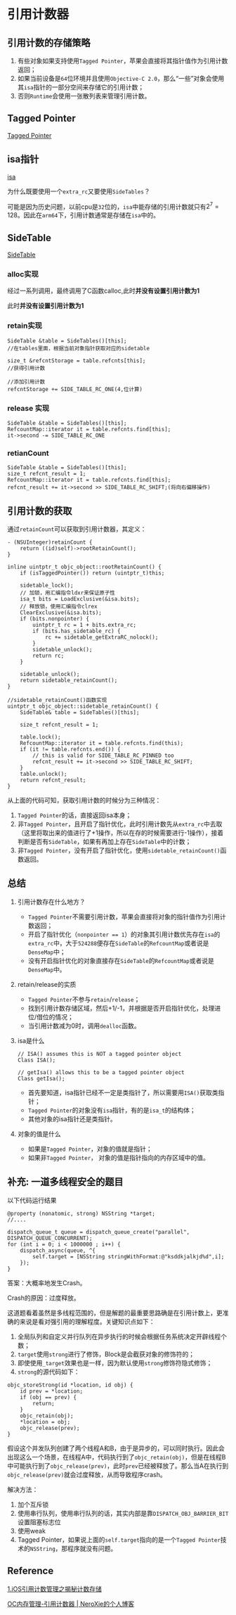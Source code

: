 # 引用计数器

## 引用计数的存储策略

1. 有些对象如果支持使用`Tagged Pointer`，苹果会直接将其指针值作为引用计数返回；
2. 如果当前设备是`64`位环境并且使用`Objective-C 2.0`，那么“一些”对象会使用其`isa`指针的一部分空间来存储它的引用计数；
3. 否则`Runtime`会使用一张散列表来管理引用计数。



## Tagged Pointer



[Tagged Pointer](./TaggedPointer.md)



## isa指针



[isa](../Objc_Object/isa.md)



为什么既要使用一个`extra_rc`又要使用`SideTables`？

可能是因为历史问题，以前cpu是`32`位的，`isa`中能存储的引用计数就只有$2^7=128$。因此在`arm64`下，引用计数通常是存储在`isa`中的。



## SideTable



[SideTable](./SideTables.md)



### alloc实现

经过一系列调用，最终调用了C函数calloc,此时**并没有设置引用计数为1**

此时**并没有设置引用计数为1**



### retain实现

```
SideTable &table = SideTables()[this];
//在tables里面，根据当前对象指针获取对应的sidetable

size_t &refcntStorage = table.refcnts[this];
//获得引用计数

//添加引用计数
refcntStorage += SIDE_TABLE_RC_ONE(4,位计算)
```

### release 实现

```
SideTable &table = SideTables()[this];
RefcountMap::iterator it = table.refcnts.find[this];
it->second -= SIDE_TABLE_RC_ONE
```

### retianCount

```
SideTable &table = SideTables()[this];
size_t refcnt_result = 1;
RefcountMap::iterator it = table.refcnts.find[this];
refcnt_result += it->second >> SIDE_TABLE_RC_SHIFT;(将向右偏移操作)
```





## 引用计数的获取

通过`retainCount`可以获取到引用计数器，其定义：

```
- (NSUInteger)retainCount {
    return ((id)self)->rootRetainCount();
}

inline uintptr_t objc_object::rootRetainCount() {
    if (isTaggedPointer()) return (uintptr_t)this;

    sidetable_lock();
    // 加锁，用汇编指令ldxr来保证原子性
    isa_t bits = LoadExclusive(&isa.bits);
    // 释放锁，使用汇编指令clrex
    ClearExclusive(&isa.bits);
    if (bits.nonpointer) {
        uintptr_t rc = 1 + bits.extra_rc;
        if (bits.has_sidetable_rc) {
            rc += sidetable_getExtraRC_nolock();
        }
        sidetable_unlock();
        return rc;
    }

    sidetable_unlock();
    return sidetable_retainCount();
}

//sidetable_retainCount()函数实现
uintptr_t objc_object::sidetable_retainCount() {
    SideTable& table = SideTables()[this];

    size_t refcnt_result = 1;
    
    table.lock();
    RefcountMap::iterator it = table.refcnts.find(this);
    if (it != table.refcnts.end()) {
        // this is valid for SIDE_TABLE_RC_PINNED too
        refcnt_result += it->second >> SIDE_TABLE_RC_SHIFT;
    }
    table.unlock();
    return refcnt_result;
}
```

从上面的代码可知，获取引用计数的时候分为三种情况：

1. `Tagged Pointer`的话，直接返回isa本身；
2. 非`Tagged Pointer`，且开启了指针优化，此时引用计数先从`extra_rc`中去取（这里将取出来的值进行了+1操作，所以在存的时候需要进行-1操作），接着判断是否有`SideTable`，如果有再加上存在`SideTable`中的计数；
3. 非`Tagged Pointer`，没有开启了指针优化，使用`sidetable_retainCount()`函数返回。



## 总结

1. 引用计数存在什么地方？

   - `Tagged Pointer`不需要引用计数，苹果会直接将对象的指针值作为引用计数返回；
   - 开启了指针优化（`nonpointer == 1`）的对象其引用计数优先存在`isa`的`extra_rc`中，大于`524288`便存在`SideTable`的`RefcountMap`或者说是`DenseMap`中；
   - 没有开启指针优化的对象直接存在`SideTable`的`RefcountMap`或者说是`DenseMap`中。

2. retain/release的实质

   - `Tagged Pointer`不参与`retain`/`release`；
   - 找到引用计数存储区域，然后+1/-1，并根据是否开启指针优化，处理进位/借位的情况；
   - 当引用计数减为0时，调用`dealloc`函数。

3. isa是什么

   ```
   // ISA() assumes this is NOT a tagged pointer object
   Class ISA();
   
   // getIsa() allows this to be a tagged pointer object
   Class getIsa();
   ```

   - 首先要知道，isa指针已经不一定是类指针了，所以需要用`ISA()`获取类指针；
   - `Tagged Pointer`的对象没有`isa`指针，有的是`isa_t`的结构体；
   - 其他对象的isa指针还是类指针。

4. 对象的值是什么

   - 如果是`Tagged Pointer`，对象的值就是指针；
   - 如果非`Tagged Pointer`， 对象的值是指针指向的内存区域中的值。





## 补充: 一道多线程安全的题目

以下代码运行结果

```
@property (nonatomic, strong) NSString *target;
//....

dispatch_queue_t queue = dispatch_queue_create("parallel", DISPATCH_QUEUE_CONCURRENT);
for (int i = 0; i < 1000000 ; i++) {
    dispatch_async(queue, ^{
        self.target = [NSString stringWithFormat:@"ksddkjalkjd%d",i];
    });
}
```

答案：大概率地发生Crash。

Crash的原因：过度释放。

这道题看着虽然是多线程范围的，但是解题的最重要思路确是在引用计数上，更准确的来说是看对强引用的理解程度。关键知识点如下：

1. 全局队列和自定义并行队列在异步执行的时候会根据任务系统决定开辟线程个数；
2. `target`使用`strong`进行了修饰，Block是会截获对象的修饰符的；
3. 即使使用`_target`效果也是一样，因为默认使用`strong`修饰符隐式修饰；
4. `strong`的源代码如下：

```
objc_storeStrong(id *location, id obj) {
    id prev = *location;
    if (obj == prev) {
        return;
    }
    objc_retain(obj);
    *location = obj;
    objc_release(prev);
}
```

假设这个并发队列创建了两个线程A和B，由于是异步的，可以同时执行。因此会出现这么一个场景，在线程A中，代码执行到了`objc_retain(obj)`，但是在线程B中可能执行到了`objc_release(prev)`，此时`prev`已经被释放了。那么当A在执行到`objc_release(prev)`就会过度释放，从而导致程序crash。

解决方法：

1. 加个互斥锁
2. 使用串行队列，使用串行队列的话，其实内部是靠`DISPATCH_OBJ_BARRIER_BIT`设置阻塞标志位
3. 使用weak
4. Tagged Pointer，如果说上面的`self.target`指向的是一个`Tagged Pointer`技术的`NSString`，那程序就没有问题。





## Reference

[1.iOS引用计数管理之揭秘计数存储](https://juejin.im/entry/6844903636183547918)

[OC内存管理-引用计数器 | NeroXie的个人博客](https://www.neroxie.com/2018/12/02/OC内存管理-引用计数器/)

